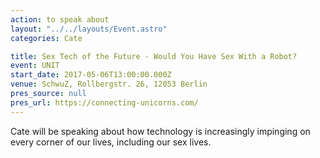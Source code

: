 ```yaml
---
action: to speak about
layout: "../../layouts/Event.astro"
categories: Cate

title: Sex Tech of the Future - Would You Have Sex With a Robot?
event: UNIT
start_date: 2017-05-06T13:00:00.000Z
venue: SchwuZ, Rollbergstr. 26, 12053 Berlin
pres_source: null
pres_url: https://connecting-unicorns.com/
---
```


Cate will be speaking about how technology is increasingly impinging on every corner of our lives, including our sex lives.
